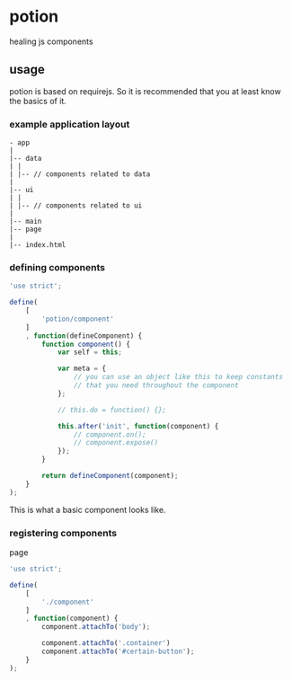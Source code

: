 # potion
healing js components

## usage
potion is based on requirejs. So it is recommended that you at least know the basics of it.

### example application layout
```
- app
|
|-- data
| |
| |-- // components related to data
|
|-- ui
| |
| |-- // components related to ui
|
|-- main
|-- page
|
|-- index.html
```

### defining components
```javascript
'use strict';

define(
    [
        'potion/component'
    ]
    , function(defineComponent) {
        function component() {
            var self = this;

            var meta = {
                // you can use an object like this to keep constants  
                // that you need throughout the component
            };

            // this.do = function() {};

            this.after('init', function(component) {
                // component.on();
                // component.expose()
            });
        }

        return defineComponent(component);
    }
);
```
This is what a basic component looks like.

### registering components
page
```javascript
'use strict';

define(
    [
        './component'
    ]
    , function(component) {
        component.attachTo('body');

        component.attachTo('.container')
        component.attachTo('#certain-button');
    }
);
```
